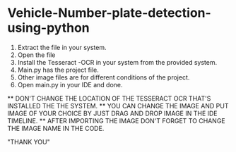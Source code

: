 # Vehicle-Number-plate-detection-using-python
1. Extract the file in your system.
2. Open the file
3. Install the Tesseract -OCR in your system from the provided system.
4. Main.py has the project file.
5. Other image files are for different conditions of the project.
6. Open main.py in your IDE and done.
 
** DON'T CHANGE THE LOCATION OF THE TESSERACT OCR THAT'S INSTALLED THE THE SYSTEM.
** YOU CAN CHANGE THE IMAGE AND PUT IMAGE OF YOUR CHOICE BY JUST DRAG AND DROP IMAGE IN THE IDE TIMELINE.
** AFTER IMPORTING THE IMAGE DON'T FORGET TO CHANGE THE IMAGE NAME IN THE CODE.


"THANK YOU"
